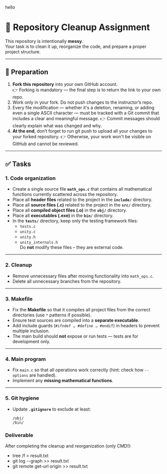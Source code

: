 hello

# 🧹 Repository Cleanup Assignment

This repository is intentionally **messy**.  
Your task is to clean it up, reorganize the code, and prepare a proper project structure.

---

## 📌 Preparation

1. **Fork this repository** into your own GitHub account.  
   👉 Forking is mandatory — the final step is to return the link to your own repo.  
2. Work only in your fork. Do not push changes to the instructor’s repo.
3. Every file modification — whether it's a deletion, renaming, or adding even a single ASCII character — must be tracked with a Git commit that includes a clear and meaningful message.
👉 Commit messages should clearly explain what was changed and why.
4. **At the end**, don’t forget to run git push to upload all your changes to your forked repository.
👉 Otherwise, your work won't be visible on GitHub and cannot be reviewed.
---

## ✅ Tasks

### 1. Code organization
- Create a single source file **`math_ops.c`** that contains all mathematical functions currently scattered across the repository.  
- Place all **header files** related to the project in the **`include/`** directory.  
- Place all **source files (.c)** related to the project in the **`src/`** directory.  
- Place all **compiled object files (.o)** in the **`obj/`** directory.  
- Place all **executables (.exe)** in the **`bin/`** directory.  
- In the **`tests/`** directory, keep only the testing framework files:  
  - `tests.c`  
  - `unity.c`  
  - `unity.h`  
  - `unity_internals.h`  
  Do **not** modify these files – they are external code.

---

### 2. Cleanup
- Remove unnecessary files after moving functionality into `math_ops.c`.  
- Delete all unnecessary branches from the repository.  

---

### 3. Makefile
- Fix the **Makefile** so that it compiles all project files from the correct directories (use `*` patterns if possible).  
- Ensure test sources are compiled into a **separate executable**.  
- Add include guards (`#ifndef … #define … #endif`) in headers to prevent multiple inclusion.  
- The main build should **not** expose or run tests — tests are for development only.  

---

### 4. Main program
- Fix `main.c` so that all operations work correctly (hint: check how `--options` are handled).  
- Implement any **missing mathematical functions**.  

---

### 5. Git hygiene
- Update **`.gitignore`** to exclude at least:  
  ```gitignore
  /obj/
  /bin/

### Deliverable
After completing the cleanup and reorganization (only CMD!):

- tree /f > result.txt
- git log --graph >> result.txt
- git remote get-url origin >> result.txt




